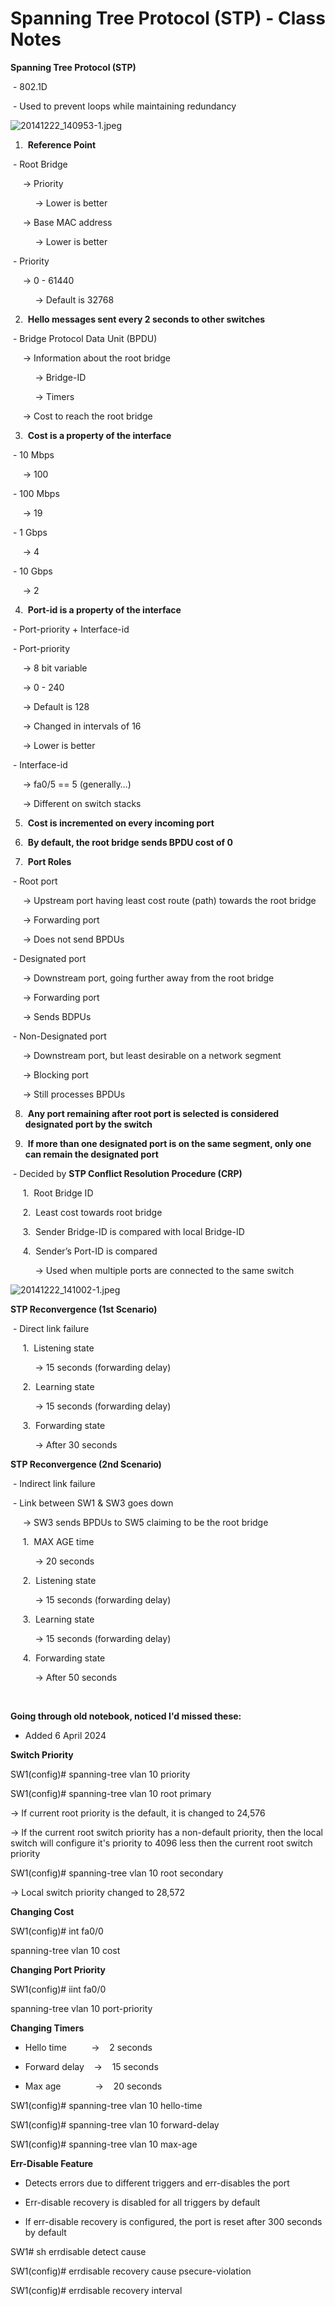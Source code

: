 # Spanning Tree Protocol (STP) - Class Notes

**Spanning Tree Protocol (STP)**

 - 802.1D

 - Used to prevent loops while maintaining redundancy

![20141222_140953-1.jpeg](image/20141222_140953-1.jpeg)

1.  **Reference Point**

 - Root Bridge

     -> Priority

          -> Lower is better

     -> Base MAC address

          -> Lower is better

 - Priority

     -> 0 - 61440

          -> Default is 32768

2.  **Hello messages sent every 2 seconds to other switches**

 - Bridge Protocol Data Unit (BPDU)

     -> Information about the root bridge

          -> Bridge-ID

          -> Timers

     -> Cost to reach the root bridge

3.  **Cost is a property of the interface**

 - 10 Mbps

     -> 100

 - 100 Mbps

     -> 19

 - 1 Gbps

     -> 4

 - 10 Gbps

     -> 2

4.  **Port-id is a property of the interface**

 - Port-priority + Interface-id

 - Port-priority

     -> 8 bit variable

     -> 0 - 240

     -> Default is 128

     -> Changed in intervals of 16

     -> Lower is better

 - Interface-id

     -> fa0/5 == 5 (generally…)

     -> Different on switch stacks

5.  **Cost is incremented on every incoming port**

6.  **By default, the root bridge sends BPDU cost of 0**

7.  **Port Roles**

 - Root port

     -> Upstream port having least cost route (path) towards the root bridge

     -> Forwarding port

     -> Does not send BPDUs

 - Designated port

     -> Downstream port, going further away from the root bridge

     -> Forwarding port

     -> Sends BDPUs

 - Non-Designated port

     -> Downstream port, but least desirable on a network segment

     -> Blocking port

     -> Still processes BPDUs

8.  **Any port remaining after root port is selected is considered designated port by the switch**

9.  **If more than one designated port is on the same segment, only one can remain the designated port**

 - Decided by **STP Conflict Resolution Procedure (CRP)**

     1.  Root Bridge ID

     2.  Least cost towards root bridge

     3.  Sender Bridge-ID is compared with local Bridge-ID

     4.  Sender’s Port-ID is compared

          -> Used when multiple ports are connected to the same switch

![20141222_141002-1.jpeg](image/20141222_141002-1.jpeg)

**STP Reconvergence (1st Scenario)**

 - Direct link failure

     1.  Listening state

          -> 15 seconds (forwarding delay)

     2.  Learning state

          -> 15 seconds (forwarding delay)

     3.  Forwarding state

          -> After 30 seconds

**STP Reconvergence (2nd Scenario)**

 - Indirect link failure

 - Link between SW1 & SW3 goes down

     -> SW3 sends BPDUs to SW5 claiming to be the root bridge

     1.  MAX AGE time

          -> 20 seconds

     2.  Listening state

          -> 15 seconds (forwarding delay)

     3.  Learning state

          -> 15 seconds (forwarding delay)

     4.  Forwarding state

          -> After 50 seconds

     

**Going through old notebook, noticed I'd missed these:**

 - Added 6 April 2024

**Switch Priority**

SW1(config)# spanning-tree vlan 10 priority <value>

SW1(config)# spanning-tree vlan 10 root primary

-> If current root priority is the default, it is changed to 24,576

-> If the current root switch priority has a non-default priority, then the local switch will configure it's priority to 4096 less then the current root switch priority

SW1(config)# spanning-tree vlan 10 root secondary

-> Local switch priority changed to 28,572

**Changing Cost**

SW1(config)# int fa0/0

spanning-tree vlan 10 cost <value>

**Changing Port Priority**

SW1(config)# iint fa0/0

spanning-tree vlan 10 port-priority <value>

**Changing Timers**

 - Hello time          ->    2 seconds

 - Forward delay    ->    15 seconds

 - Max age              ->    20 seconds

SW1(config)# spanning-tree vlan 10 hello-time <sec>

SW1(config)# spanning-tree vlan 10 forward-delay <sec>

SW1(config)# spanning-tree vlan 10 max-age <sec>

**Err-Disable Feature**

  - Detects errors due to different triggers and err-disables the port

 - Err-disable recovery is disabled for all triggers by default

 - If err-disable recovery is configured, the port is reset after 300 seconds by default

SW1# sh errdisable detect cause

SW1(config)# errdisable recovery cause psecure-violation

SW1(config)# errdisable recovery interval <sec>
